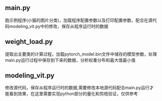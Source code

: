 ## main.py
跑示例程序(小猫的图片分类)，加载程序配置参数以及打印配置参数，配合在源代码modeling_vit.py中的修改，保存从程序运行时的数据

## weight_load.py
提取出主要类的计算过程，加载pytorch_model.bin文件中储存的模型参数，处理main.py运行过程中保存到下来的数据，分析权重分布和最大值最小值

## modeling_vit.py
修改源代码，保存从程序运行时的数据,需要修改本地源代码配合main.py运行才能看到效果，在这里需要实现python部分的量化和剪枝验证，仅供参考